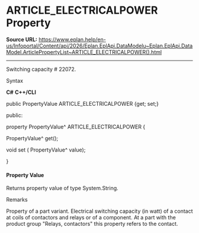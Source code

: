 # ARTICLE_ELECTRICALPOWER Property

**Source URL:** https://www.eplan.help/en-us/Infoportal/Content/api/2026/Eplan.EplApi.DataModelu~Eplan.EplApi.DataModel.ArticlePropertyList~ARTICLE_ELECTRICALPOWER().html

---

Switching capacity # 22072.

Syntax

**C#**
**C++/CLI**


public PropertyValue ARTICLE_ELECTRICALPOWER {get; set;}

public:

property PropertyValue^ ARTICLE_ELECTRICALPOWER {

   PropertyValue^ get();

   void set (    PropertyValue^ value);

}


#### Property Value

Returns property value of type System.String.

Remarks

Property of a part variant. Electrical switching capacity (in watt) of a contact at coils of contactors and relays or of a component. At a part with the product group "Relays, contactors" this property refers to the contact.
